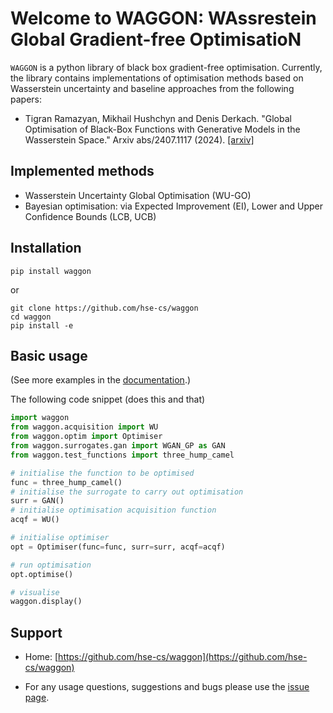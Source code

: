 # Welcome to WAGGON: WAssrestein Global Gradient-free OptimisatioN

<!-- [![PyPI version](https://badge.fury.io/py/probaforms.svg)](https://badge.fury.io/py/probaforms)
[![Tests](https://github.com/HSE-LAMBDA/probaforms/actions/workflows/tests.yml/badge.svg)](https://github.com/HSE-LAMBDA/probaforms/actions/workflows/tests.yml)
[![Docs](https://github.com/HSE-LAMBDA/probaforms/actions/workflows/pages/pages-build-deployment/badge.svg)](https://github.com/HSE-LAMBDA/probaforms/actions/workflows/pages/pages-build-deployment)
[![Downloads](https://static.pepy.tech/badge/probaforms)](https://pepy.tech/project/probaforms)
[![License: MIT](https://img.shields.io/badge/License-MIT-yellow.svg)](https://opensource.org/licenses/MIT) -->

`WAGGON` is a python library of black box gradient-free optimisation. Currently, the library contains implementations of optimisation methods based on Wasserstein uncertainty and baseline approaches from the following papers:

- Tigran Ramazyan, Mikhail Hushchyn and Denis Derkach. "Global Optimisation of Black-Box Functions with Generative Models in the Wasserstein Space." Arxiv abs/2407.1117 (2024). [[arxiv]](https://arxiv.org/abs/2407.11917)

## Implemented methods
- Wasserstein Uncertainty Global Optimisation (WU-GO)
- Bayesian optimisation: via Expected Improvement (EI), Lower and Upper Confidence Bounds (LCB, UCB)

## Installation

```
pip install waggon
```
or
```
git clone https://github.com/hse-cs/waggon
cd waggon
pip install -e
```

## Basic usage

(See more examples in the [documentation](TBD).)

The following code snippet (does this and that)

```python
import waggon
from waggon.acquisition import WU
from waggon.optim import Optimiser
from waggon.surrogates.gan import WGAN_GP as GAN
from waggon.test_functions import three_hump_camel

# initialise the function to be optimised
func = three_hump_camel()
# initialise the surrogate to carry out optimisation
surr = GAN()
# initialise optimisation acquisition function
acqf = WU()

# initialise optimiser
opt = Optimiser(func=func, surr=surr, acqf=acqf)

# run optimisation
opt.optimise()

# visualise
waggon.display()
```


## Support

- Home: [https://github.com/hse-cs/waggon](https://github.com/hse-cs/waggon)
<!-- - Documentation: [https://hse-cs.github.io/waggon](https://hse-cs.github.io/waggon) -->
- For any usage questions, suggestions and bugs please use the [issue page](https://github.com/hse-cs/waggon/issues).

<!-- ## Thanks to all our contributors

<a href="https://github.com/HSE-LAMBDA/probaforms/graphs/contributors">
  <img src="https://contributors-img.web.app/image?repo=HSE-LAMBDA/probaforms" />
</a> -->
